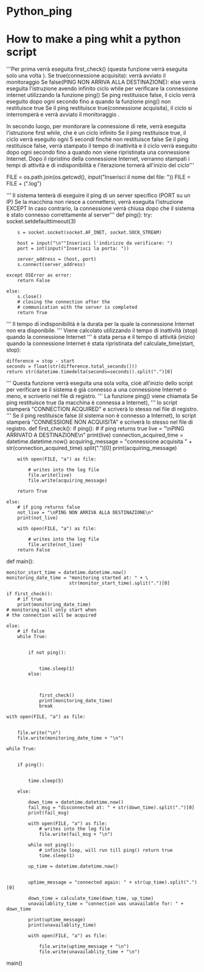 # Python_ping
# How to make a ping whit a python script


'''Per prima verrà eseguita first_check() (questa funzione verrà eseguita solo una volta ). 
   Se true(connessione acquisita): verrà avviato il monitoraggio Se false(PING NON ARRIVA ALLA DESTINAZIONE): 
   else verrà eseguita l'istruzione avendo infinito ciclo while per verificare la connessione internet utilizzando la funzione ping() Se ping restituisce false, 
   il ciclo verrà eseguito dopo ogni secondo fino a quando la funzione ping() non restituisce true Se il ping restituisce true(connessione acquisita), il ciclo si interromperà e verrà avviato il monitoraggio .
   
   In secondo luogo, per monitorare la connessione di rete, verrà eseguita l'istruzione first while, che è un ciclo infinito Se il ping restituisce true, 
   il ciclo verrà eseguito ogni 5 secondi finché non restituisce false Se il ping restituisce false, verrà stampato il tempo di inattività e il ciclo verrà eseguito dopo ogni secondo 
   fino a quando non viene ripristinata una connessione Internet. 
   Dopo il ripristino della connessione Internet, verranno stampati i tempi di attività e di indisponibilità e l'iterazione tornerà all'inizio del ciclo'''

FILE = os.path.join(os.getcwd(), input("Inserisci il nome del file: "))
FILE = FILE + (".log")


''' Il sistema tenterà di eseguire il ping di un server specifico (PORT su un IP) Se la macchina non riesce a connettersi,
verrà eseguita l'istruzione EXCEPT In caso contrario, la connessione verrà chiusa dopo che il sistema
è stato connesso correttamente al server'''
def ping():
    try:
        socket.setdefaulttimeout(3)

        s = socket.socket(socket.AF_INET, socket.SOCK_STREAM)
        
        host = input("\n""Inserisci l'indirizzo da verificare: ")
        port = int(input("Inserisci la porta: "))

        server_address = (host, port)
        s.connect(server_address)

    except OSError as error:
        return False
   
    else:
        s.close()
        # closing the connection after the
        # communication with the server is completed
        return True


''' Il tempo di indisponibilità è la durata per la quale la connessione Internet non era disponibile.
''' Viene calcolato utilizzando il tempo di inattività (stop) quando la connessione Internet
''' è stata persa e il tempo di attività (inizio) quando la connessione Internet è stata ripristinata
def calculate_time(start, stop):
    
    difference = stop - start
    seconds = float(str(difference.total_seconds()))
    return str(datetime.timedelta(seconds=seconds)).split(".")[0]


''' Questa funzione verrà eseguita una sola volta, cioè all'inizio dello script per verificare se il sistema è già connesso a una connessione Internet o meno, e scriverlo nel file di registro.
''' La funzione ping() viene chiamata Se ping restituisce true (la macchina è connessa a Internet),
''' lo script stamperà "CONNECTION ACQUIRED" e scriverà lo stesso nel file di registro.
''' Se il ping restituisce false (il sistema non è connesso a Internet), lo script stamperà "CONNESSIONE NON ACQUISITA" e scriverà lo stesso nel file di registro.
def first_check():
    if ping():
        # if ping returns true
        live = "\nPING ARRIVATO A DESTINAZIONE\n"
        print(live)
        connection_acquired_time = datetime.datetime.now()
        acquiring_message = "connessione acquisita " + \
                            str(connection_acquired_time).split(".")[0]
        print(acquiring_message)

        with open(FILE, "a") as file:

            # writes into the log file
            file.write(live)
            file.write(acquiring_message)

        return True

    else:
        # if ping returns false
        not_live = "\nPING NON ARRIVA ALLA DESTINAZIONE\n"
        print(not_live)

        with open(FILE, "a") as file:

            # writes into the log file
            file.write(not_live)
        return False


def main():
    
    monitor_start_time = datetime.datetime.now()
    monitoring_date_time = "monitoring started at: " + \
                           str(monitor_start_time).split(".")[0]

    if first_check():
        # if true
        print(monitoring_date_time)
    # monitoring will only start when
    # the connection will be acquired

    else:
        # if false
        while True:

            
            if not ping():

                
                time.sleep(1)
            else:

                

                first_check()
                print(monitoring_date_time)
                break

    with open(FILE, "a") as file:

        
        file.write("\n")
        file.write(monitoring_date_time + "\n")

    while True:

        
        if ping():

            
            time.sleep(5)

        else:
            
            down_time = datetime.datetime.now()
            fail_msg = "disconnected at: " + str(down_time).split(".")[0]
            print(fail_msg)

            with open(FILE, "a") as file:
                # writes into the log file
                file.write(fail_msg + "\n")

            while not ping():
                # infinite loop, will run till ping() return true
                time.sleep(1)

            up_time = datetime.datetime.now()

            
            uptime_message = "connected again: " + str(up_time).split(".")[0]

            down_time = calculate_time(down_time, up_time)
            unavailablity_time = "connection was unavailable for: " + down_time

            print(uptime_message)
            print(unavailablity_time)

            with open(FILE, "a") as file:           
                
                file.write(uptime_message + "\n")
                file.write(unavailablity_time + "\n")


main()


